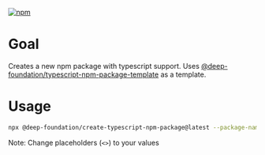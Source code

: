 [![npm](https://img.shields.io/npm/v/@deep-foundation/create-npm-package.svg)](https://www.npmjs.com/package/@deep-foundation/create-npm-package)

# Goal
Creates a new npm package with typescript support. Uses [@deep-foundation/typescript-npm-package-template](https://github.com/deep-foundation/typescript-npm-package-template) as a template.

# Usage
```bash
npx @deep-foundation/create-typescript-npm-package@latest --package-name '<PACKAGE_NAME>' --directory '<DIRECTORY_PATH>'
```
Note: Change placeholders (`<>`) to your values
